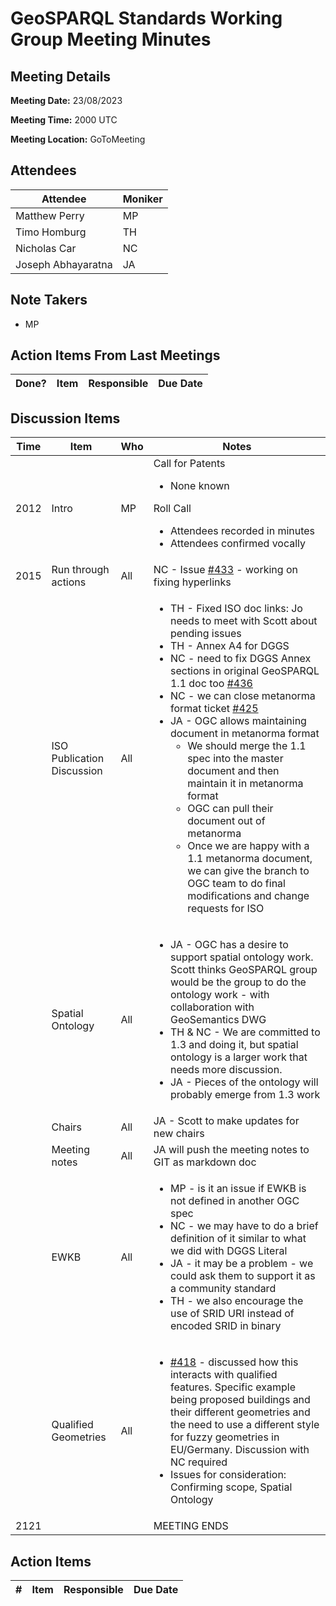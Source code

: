 # GeoSPARQL Standards Working Group Meeting Minutes
## Meeting Details
**Meeting Date:** 23/08/2023

**Meeting Time:** 2000 UTC

**Meeting Location:** GoToMeeting  

## Attendees
Attendee | Moniker |
---- | ---- |
Matthew Perry | MP |
Timo Homburg | TH |
Nicholas Car | NC |
Joseph Abhayaratna | JA |

## Note Takers
- MP

## Action Items From Last Meetings
Done? | Item | Responsible | Due Date |
---- | ---- | ---- | --- |

## Discussion Items
Time | Item | Who | Notes |
---- | ---- | ---- | ---- |
2012 | Intro | MP | Call for Patents<ul><li>None known</li></ul>Roll Call<ul><li>Attendees recorded in minutes</li><li>Attendees confirmed vocally</li></ul> |
2015 | Run through actions | All | NC - Issue [#433](https://github.com/opengeospatial/ogc-geosparql/issues/433) - working on fixing hyperlinks |
<br/> | ISO Publication Discussion | All | <ul><li>TH - Fixed ISO doc links: Jo needs to meet with Scott about pending issues</li><li>TH - Annex A4 for DGGS</li><li>NC - need to fix DGGS Annex sections in original GeoSPARQL 1.1 doc too [#436](https://github.com/opengeospatial/ogc-geosparql/issues/436)</li><li>NC - we can close metanorma format ticket [#425](https://github.com/opengeospatial/ogc-geosparql/issues/425)</li><li>JA - OGC allows maintaining document in metanorma format<ul><li>We should merge the 1.1 spec into the master document and then maintain it in metanorma format</li><li>OGC can pull their document out of metanorma</li><li>Once we are happy with a 1.1 metanorma document, we can give the branch to OGC team to do final modifications and change requests for ISO</li></ul></li></ul> |
<br/> | Spatial Ontology | All | <ul><li>JA - OGC has a desire to support spatial ontology work. Scott thinks GeoSPARQL group would be the group to do the ontology work - with collaboration with GeoSemantics DWG</li><li>TH & NC - We are committed to 1.3 and doing it, but spatial ontology is a larger work that needs more discussion.</li><li>JA - Pieces of the ontology will probably emerge from 1.3 work</li></ul> |
<br/> | Chairs | All | JA - Scott to make updates for new chairs |
<br/> | Meeting notes | All | JA will push the meeting notes to GIT as markdown doc |
<br/> | EWKB | All | <ul><li>MP - is it an issue if EWKB is not defined in another OGC spec</li><li>NC - we may have to do a brief definition of it similar to what we did with DGGS Literal</li><li>JA - it may be a problem - we could ask them to support it as a community standard</li><li>TH - we also encourage the use of SRID URI instead of encoded SRID in binary</li></ul> |
<br/> | Qualified Geometries | All | <ul><li>[#418](https://github.com/opengeospatial/ogc-geosparql/pull/418) - discussed how this interacts with qualified features. Specific example being proposed buildings and their different geometries and the need to use a different style for fuzzy geometries in EU/Germany. Discussion with NC required</li><li>Issues for consideration: Confirming scope, Spatial Ontology</li></ul> |
2121 | | | MEETING ENDS |

## Action Items
\# | Item | Responsible | Due Date |
---- | ---- | ---- | ---- |
